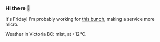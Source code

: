 ### Hi there :wave:

It's Friday! I'm probably working for [this bunch](https://github.com/kohofinancial), making a service more micro.

Weather in Victoria BC: mist, at +12°C.
